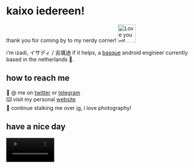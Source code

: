 # kaixo iedereen! 
thank you for coming by to my nerdy corner! <img alt="Love you gif" src="https://user-images.githubusercontent.com/5679180/79618120-0daffb80-80be-11ea-819e-d2b0fa904d07.gif" width="48" />

i'm izadi, イサディ / 吉颯迪 if it helps, a [basque](https://en.wikipedia.org/wiki/Basque_Country_(greater_region)) android engineer currently based in the netherlands 🌷.

## how to reach me
:speech_balloon: @ me on [twitter](https://twitter.com/izadiegizabal) or [telegram](https://t.me/izadiegizabal)\
:keyboard: visit my personal [website](https://izadi.xyz)\
:camera_flash: continue stalking me over [ig](https://www.instagram.com/izadiegizabal), i love photography!

## have a nice day
<video alt="cute shiba" src="https://github.com/izadiegizabal/izadiegizabal/assets/10365266/e09a75b7-7a2c-4b17-8ee2-86b15a8cf2b0" width="128" />

<!--
**izadiegizabal/izadiegizabal** is a ✨ _special_ ✨ repository because its `README.md` (this file) appears on your GitHub profile.

Here are some ideas to get you started:

- 🔭 I’m currently working on ...
- 🌱 I’m currently learning ...
- 👯 I’m looking to collaborate on ...
- 🤔 I’m looking for help with ...
- 💬 Ask me about ...
- 📫 How to reach me: ...
- 😄 Pronouns: ...
- ⚡ Fun fact: ...
-->
